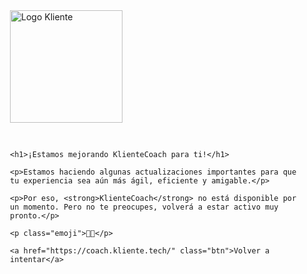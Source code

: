 <!DOCTYPE html>
<html lang="es">
<head>
  <meta charset="UTF-8">
  <title>Estamos mejorando KlienteCoach</title>
  <meta name="viewport" content="width=device-width, initial-scale=1.0">
  <style>
    :root {
      --main-color: #0057b8;
      --light-color: #f0f4f8;
      --accent-color: #00a8e8;
      --text-dark: #1f2d3d;
      --text-light: #5a6e7f;
    }

    body {
      background: var(--light-color);
      font-family: 'Segoe UI', 'Helvetica Neue', sans-serif;
      color: var(--text-dark);
      margin: 0;
      padding: 0;
      display: flex;
      align-items: center;
      justify-content: center;
      min-height: 100vh;
      text-align: center;
    }

    .container {
      max-width: 600px;
      padding: 40px 20px;
    }

    .logo {
      width: 180px;
      margin-bottom: 30px;
    }

    h1 {
      font-size: 2.2rem;
      margin-bottom: 20px;
      color: var(--main-color);
    }

    p {
      font-size: 1.1rem;
      color: var(--text-light);
      line-height: 1.6;
    }

    .btn {
      display: inline-block;
      margin-top: 30px;
      padding: 12px 24px;
      background: var(--accent-color);
      color: white;
      border: none;
      border-radius: 8px;
      font-size: 1rem;
      text-decoration: none;
      transition: background 0.3s ease;
    }

    .btn:hover {
      background: #007bb5;
    }

    .emoji {
      font-size: 1.8rem;
      margin-top: 20px;
    }

    @media (max-width: 480px) {
      h1 {
        font-size: 1.8rem;
      }

      .logo {
        width: 140px;
      }
    }
  </style>
</head>
<body>
  <div class="container">
    <img src="https://static.wixstatic.com/media/9cb3f2_8bcb20c38dc34ae3af02a4332a27f813~mv2.png/v1/fill/w_403,h_133,al_c,q_85,usm_0.66_1.00_0.01,enc_avif,quality_auto/LOGO%20SIN%20FONDO.png" alt="Logo Kliente" class="logo">

    <h1>¡Estamos mejorando KlienteCoach para ti!</h1>

    <p>Estamos haciendo algunas actualizaciones importantes para que tu experiencia sea aún más ágil, eficiente y amigable.</p>

    <p>Por eso, <strong>KlienteCoach</strong> no está disponible por un momento. Pero no te preocupes, volverá a estar activo muy pronto.</p>

    <p class="emoji">🚀✨</p>

    <a href="https://coach.kliente.tech/" class="btn">Volver a intentar</a>
  </div>
</body>
</html>
